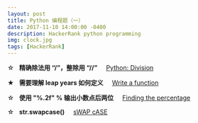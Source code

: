 ```yaml
---
layout: post
title: Python 编程题（一）
date: 2017-11-10 14:00:00 -0400
description: HackerRank python programming
img: clock.jpg
tags: [HackerRank]
---
```


☆ &nbsp; **精确除法用 “/”，整除用 “//”** &nbsp;&nbsp;&nbsp; <a href="https://www.hackerrank.com/challenges/python-division/problem" target="_blank">Python: Division</a>

★ &nbsp; **需要理解 leap years 如何定义** &nbsp;&nbsp;&nbsp; <a href="https://www.hackerrank.com/challenges/write-a-function/problem" target="_blank">Write a function</a>
   
☆ &nbsp; **使用 "%.2f" % 输出小数点后两位** &nbsp;&nbsp;&nbsp; <a href="https://www.hackerrank.com/challenges/finding-the-percentage/problem" target="_blank">Finding the percentage</a>

☆ &nbsp; **str.swapcase()** &nbsp;&nbsp;&nbsp; <a href="https://www.hackerrank.com/challenges/swap-case/problem" target="_blank">sWAP cASE</a>

